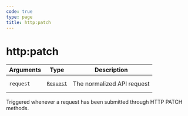 ```yaml
---
code: true
type: page
title: http:patch
---
```


# http:patch

<SinceBadge version="1.2.0" />

| Arguments | Type                                                           | Description                |
| --------- | -------------------------------------------------------------- | -------------------------- |
| `request` | <pre><a href=/core/1/plugins/constructors/request>Request</a></pre> | The normalized API request |

Triggered whenever a request has been submitted through HTTP PATCH methods.
